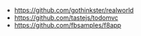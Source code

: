 * https://github.com/gothinkster/realworld
* https://github.com/tastejs/todomvc
* https://github.com/fbsamples/f8app
